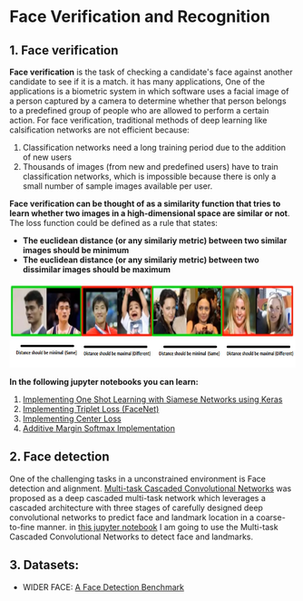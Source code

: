 # Face Verification and Recognition 

## 1. Face verification
 
**Face verification** is the task of checking a candidate's face against another candidate to see if it is a match. it has many applications, One of the applications is a biometric system in which software uses a facial image of a person captured by a camera to determine whether that person belongs to a predefined group of people who are allowed to perform a certain action. For face verification, traditional methods of deep learning like calsification networks are not efficient because:

1. Classification networks need a long training period due to the addition of new users
2. Thousands of images (from new and predefined users) have to train classification networks, which is impossible because there is only a small number of sample images available per user.

**Face verification can be thought of as a similarity function that tries to learn whether two images in a high-dimensional space are similar or not**. The loss function could be defined as a rule that states:

* **The euclidean distance (or any similariy metric) between two similar images should be minimum**
* **The euclidean distance (or any similariy metric) between two dissimilar images should be maximum**


<p align="center">
  <img src="/imgs/1.PNG" alt="" width="700" height="150" >
 </p>
 
 **In the following jupyter notebooks you can learn:**
 1. [Implementing One Shot Learning with Siamese Networks using Keras](https://github.com/A2Amir/Face-Recognition-and-Verification/blob/main/Codes/Face_verification/OneShot_siamese.ipynb)
 2. [Implementing Triplet Loss (FaceNet)](https://github.com/A2Amir/Face-Recognition-and-Verification/blob/main/Codes/Face_verification/Triplet%20Loss%20(FaceNet).ipynb)
 3. [Implementing Center Loss](https://github.com/A2Amir/Face-Recognition-and-Verification/blob/main/Codes/Face_verification/CenterLoss.ipynb)
 4. [Additive Margin Softmax Implementation](https://github.com/A2Amir/Face-Recognition-and-Verification/blob/main/Codes/Face_verification/Additive%20Margin%20Softmax.ipynb)
## 2. Face detection

One of the challenging tasks in a unconstrained environment is Face detection and alignment. [Multi-task Cascaded Convolutional Networks](https://kpzhang93.github.io/MTCNN_face_detection_alignment/) was proposed as a deep cascaded multi-task network which leverages a cascaded architecture with three stages of carefully designed deep convolutional networks to predict face and landmark location in a coarse-to-fine manner. in [this jupyter notebook](https://github.com/A2Amir/Face-Recognition-and-Verification/blob/main/Codes/Face_detection/Multi-task%20Cascaded%20Convolutional%20Networks%20(MTCNN).ipynb) I am going to use the Multi-task Cascaded Convolutional Networks to detect face and landmarks.

  
## 3. Datasets:
  
  * WIDER FACE: [A Face Detection Benchmark](http://shuoyang1213.me/WIDERFACE/index.html)

